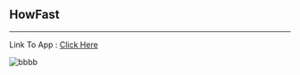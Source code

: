 <h2>HowFast </h2>


<hr>

<p>Link To App : <a href="https://typinggame10.netlify.com">Click Here</a></p>

<img src="https://image.ibb.co/gpDswV/bbbb.png" alt="bbbb" border="0">
